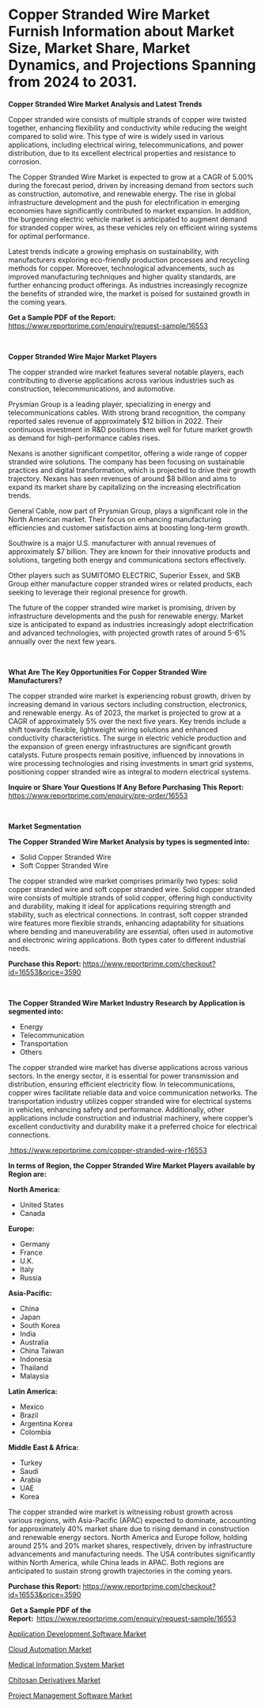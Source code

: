 <p><h1>Copper Stranded Wire Market Furnish Information about Market Size, Market Share, Market Dynamics, and Projections Spanning from 2024 to 2031.</h1></p><p><strong>Copper Stranded Wire Market Analysis and Latest Trends</strong></p>
<p><p>Copper stranded wire consists of multiple strands of copper wire twisted together, enhancing flexibility and conductivity while reducing the weight compared to solid wire. This type of wire is widely used in various applications, including electrical wiring, telecommunications, and power distribution, due to its excellent electrical properties and resistance to corrosion.</p><p>The Copper Stranded Wire Market is expected to grow at a CAGR of 5.00% during the forecast period, driven by increasing demand from sectors such as construction, automotive, and renewable energy. The rise in global infrastructure development and the push for electrification in emerging economies have significantly contributed to market expansion. In addition, the burgeoning electric vehicle market is anticipated to augment demand for stranded copper wires, as these vehicles rely on efficient wiring systems for optimal performance.</p><p>Latest trends indicate a growing emphasis on sustainability, with manufacturers exploring eco-friendly production processes and recycling methods for copper. Moreover, technological advancements, such as improved manufacturing techniques and higher quality standards, are further enhancing product offerings. As industries increasingly recognize the benefits of stranded wire, the market is poised for sustained growth in the coming years.</p></p>
<p><strong>Get a Sample PDF of the Report:&nbsp;</strong> <a href="https://www.reportprime.com/enquiry/request-sample/16553?utm_campaign=1121&utm_medium=2&utm_source=Github&utm_content=ia&utm_term=23112024&utm_id=copper-stranded-wire">https://www.reportprime.com/enquiry/request-sample/16553</a></p>
<p>&nbsp;</p>
<p><strong>Copper Stranded Wire Major Market Players</strong></p>
<p><p>The copper stranded wire market features several notable players, each contributing to diverse applications across various industries such as construction, telecommunications, and automotive. </p><p>Prysmian Group is a leading player, specializing in energy and telecommunications cables. With strong brand recognition, the company reported sales revenue of approximately $12 billion in 2022. Their continuous investment in R&D positions them well for future market growth as demand for high-performance cables rises.</p><p>Nexans is another significant competitor, offering a wide range of copper stranded wire solutions. The company has been focusing on sustainable practices and digital transformation, which is projected to drive their growth trajectory. Nexans has seen revenues of around $8 billion and aims to expand its market share by capitalizing on the increasing electrification trends.</p><p>General Cable, now part of Prysmian Group, plays a significant role in the North American market. Their focus on enhancing manufacturing efficiencies and customer satisfaction aims at boosting long-term growth.</p><p>Southwire is a major U.S. manufacturer with annual revenues of approximately $7 billion. They are known for their innovative products and solutions, targeting both energy and communications sectors effectively.</p><p>Other players such as SUMITOMO ELECTRIC, Superior Essex, and SKB Group either manufacture copper stranded wires or related products, each seeking to leverage their regional presence for growth. </p><p>The future of the copper stranded wire market is promising, driven by infrastructure developments and the push for renewable energy. Market size is anticipated to expand as industries increasingly adopt electrification and advanced technologies, with projected growth rates of around 5-6% annually over the next few years.</p></p>
<p>&nbsp;</p>
<p><strong>What Are The Key Opportunities For Copper Stranded Wire Manufacturers?</strong></p>
<p><p>The copper stranded wire market is experiencing robust growth, driven by increasing demand in various sectors including construction, electronics, and renewable energy. As of 2023, the market is projected to grow at a CAGR of approximately 5% over the next five years. Key trends include a shift towards flexible, lightweight wiring solutions and enhanced conductivity characteristics. The surge in electric vehicle production and the expansion of green energy infrastructures are significant growth catalysts. Future prospects remain positive, influenced by innovations in wire processing technologies and rising investments in smart grid systems, positioning copper stranded wire as integral to modern electrical systems.</p></p>
<p><strong>Inquire or Share Your Questions If Any Before Purchasing This Report:</strong> <a href="https://www.reportprime.com/enquiry/pre-order/16553?utm_campaign=1121&utm_medium=2&utm_source=Github&utm_content=ia&utm_term=23112024&utm_id=copper-stranded-wire">https://www.reportprime.com/enquiry/pre-order/16553</a></p>
<p>&nbsp;</p>
<p><strong>Market Segmentation</strong></p>
<p><strong>The Copper Stranded Wire Market Analysis by types is segmented into:</strong></p>
<p><ul><li>Solid Copper Stranded Wire</li><li>Soft Copper Stranded Wire</li></ul></p>
<p><p>The copper stranded wire market comprises primarily two types: solid copper stranded wire and soft copper stranded wire. Solid copper stranded wire consists of multiple strands of solid copper, offering high conductivity and durability, making it ideal for applications requiring strength and stability, such as electrical connections. In contrast, soft copper stranded wire features more flexible strands, enhancing adaptability for situations where bending and maneuverability are essential, often used in automotive and electronic wiring applications. Both types cater to different industrial needs.</p></p>
<p><strong>Purchase this Report:&nbsp;</strong><a href="https://www.reportprime.com/checkout?id=16553&price=3590&utm_campaign=1121&utm_medium=2&utm_source=Github&utm_content=ia&utm_term=23112024&utm_id=copper-stranded-wire">https://www.reportprime.com/checkout?id=16553&price=3590</a></p>
<p>&nbsp;</p>
<p><strong>The Copper Stranded Wire Market Industry Research by Application is segmented into:</strong></p>
<p><ul><li>Energy</li><li>Telecommunication</li><li>Transportation</li><li>Others</li></ul></p>
<p><p>The copper stranded wire market has diverse applications across various sectors. In the energy sector, it is essential for power transmission and distribution, ensuring efficient electricity flow. In telecommunications, copper wires facilitate reliable data and voice communication networks. The transportation industry utilizes copper stranded wire for electrical systems in vehicles, enhancing safety and performance. Additionally, other applications include construction and industrial machinery, where copper’s excellent conductivity and durability make it a preferred choice for electrical connections.</p></p>
<p><a href="https://www.reportprime.com/copper-stranded-wire-r16553?utm_campaign=1121&utm_medium=2&utm_source=Github&utm_content=ia&utm_term=23112024&utm_id=copper-stranded-wire">&nbsp;https://www.reportprime.com/copper-stranded-wire-r16553</a></p>
<p><strong>In terms of Region, the Copper Stranded Wire Market Players available by Region are:</strong></p>
<p>
    <p> <strong> North America: </strong>
        <ul>
            <li>United States</li>
            <li>Canada</li>
        </ul>
        </p> 
    <p> <strong> Europe: </strong>
        <ul>
            <li>Germany</li>
            <li>France</li>
            <li>U.K.</li>
            <li>Italy</li>
            <li>Russia</li>
        </ul>
        </p> 
    <p> <strong> Asia-Pacific: </strong>
        <ul>
            <li>China</li>
            <li>Japan</li>
            <li>South Korea</li>
            <li>India</li>
            <li>Australia</li>
            <li>China Taiwan</li>
            <li>Indonesia</li>
            <li>Thailand</li>
            <li>Malaysia</li>
        </ul>
        </p> 
    <p> <strong> Latin America: </strong>
        <ul>
            <li>Mexico</li>
            <li>Brazil</li>
            <li>Argentina Korea</li>
            <li>Colombia</li>
        </ul>
        </p> 
    <p> <strong> Middle East & Africa: </strong>
        <ul>
            <li>Turkey</li>
            <li>Saudi</li>
            <li>Arabia</li>
            <li>UAE</li>
            <li>Korea</li>
        </ul>
    </p>
    </p>
<p><p>The copper stranded wire market is witnessing robust growth across various regions, with Asia-Pacific (APAC) expected to dominate, accounting for approximately 40% market share due to rising demand in construction and renewable energy sectors. North America and Europe follow, holding around 25% and 20% market shares, respectively, driven by infrastructure advancements and manufacturing needs. The USA contributes significantly within North America, while China leads in APAC. Both regions are anticipated to sustain strong growth trajectories in the coming years.</p></p>
<p><strong>Purchase this Report: </strong><a href="https://www.reportprime.com/checkout?id=16553&price=3590&utm_campaign=1121&utm_medium=2&utm_source=Github&utm_content=ia&utm_term=23112024&utm_id=copper-stranded-wire">https://www.reportprime.com/checkout?id=16553&price=3590</a></p>
<p>&nbsp;<strong>Get a Sample PDF of the Report:&nbsp;&nbsp;</strong><a href="https://www.reportprime.com/enquiry/request-sample/16553?utm_campaign=1121&utm_medium=2&utm_source=Github&utm_content=ia&utm_term=23112024&utm_id=copper-stranded-wire">https://www.reportprime.com/enquiry/request-sample/16553</a></p>
<p><strong></strong></p>
<p><p><a href="https://www.linkedin.com/pulse/global-application-development-software-market-sector2024-2031-pyvpc?utm_campaign=1121&utm_medium=2&utm_source=Github&utm_content=ia&utm_term=23112024&utm_id=copper-stranded-wire">Application Development Software Market</a></p><p><a href="https://www.linkedin.com/pulse/cloud-automation-market-forecasted-from-2024-2031-expanding-koj1c?utm_campaign=1121&utm_medium=2&utm_source=Github&utm_content=ia&utm_term=23112024&utm_id=copper-stranded-wire">Cloud Automation Market</a></p><p><a href="https://issuu.com/reportprime-2/docs/medical-information-system-market-s_9e49d7aab99be6?utm_campaign=1121&utm_medium=2&utm_source=Github&utm_content=ia&utm_term=23112024&utm_id=copper-stranded-wire">Medical Information System Market</a></p><p><a href="https://github.com/guneycigdem35/Market-Research-Report-List-5/blob/main/chitosan-derivatives-market.md?utm_campaign=1121&utm_medium=2&utm_source=Github&utm_content=ia&utm_term=23112024&utm_id=copper-stranded-wire">Chitosan Derivatives Market</a></p><p><a href="https://issuu.com/reportprime-2/docs/project-management-software-market-_01b602e59ae1fb?utm_campaign=1121&utm_medium=2&utm_source=Github&utm_content=ia&utm_term=23112024&utm_id=copper-stranded-wire">Project Management Software Market</a></p></p>